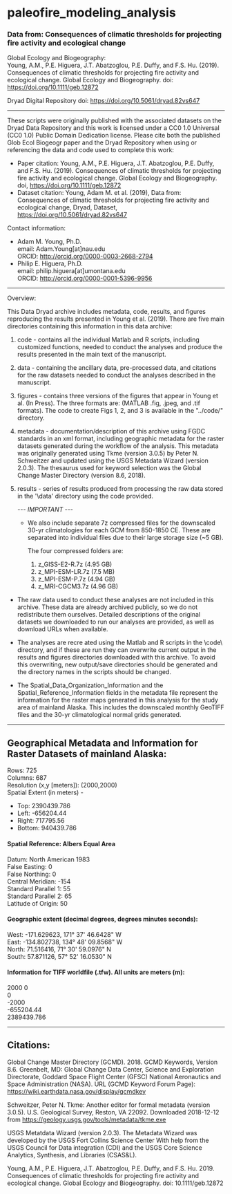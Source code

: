 
# paleofire_modeling_analysis

### Data from: Consequences of climatic thresholds for projecting fire activity and ecological change


Global Ecology and Biogeography:  
Young, A.M., P.E. Higuera, J.T. Abatzoglou, P.E. Duffy, and F.S. Hu. (2019).  Consequences of climatic thresholds for projecting fire activity and ecological change. Global Ecology and Biogeography. doi: https://doi.org/10.1111/geb.12872 

Dryad Digital Repository doi: https://doi.org/10.5061/dryad.82vs647

---
These scripts were originally published with the associated datasets on the Dryad Data Repository and this work is licensed under a CC0 1.0 Universal (CC0 1.0) Public Domain Dedication license. Please cite both the published Glob Ecol Biogeogr paper and the Dryad Repository when using or referencing the data and code used to complete this work:  

* Paper citation: Young, A.M., P.E. Higuera, J.T. Abatzoglou, P.E. Duffy, and F.S. Hu. (2019). Consequences of climatic thresholds for projecting fire activity and ecological change. Global Ecology and Biogeography. doi, https://doi.org/10.1111/geb.12872  
* Dataset citation: Young, Adam M. et al. (2019), Data from: Consequences of climatic thresholds for projecting fire activity and ecological change, Dryad, Dataset, https://doi.org/10.5061/dryad.82vs647

Contact information: 
* Adam M. Young, Ph.D.  
email: Adam.Young[at]nau.edu  
ORCID: http://orcid.org/0000-0003-2668-2794
* Philip E. Higuera, Ph.D.  
email: philip.higuera[at]umontana.edu  
ORCID: http://orcid.org/0000-0001-5396-9956

---
Overview:

This Data Dryad archive includes metadata, code, results, and figures reproducing the results presented in Young et al. (2019). There are five main directories containing this information in this data archive: 

1. code - contains all the individual Matlab and R scripts, including customized functions, needed to conduct the analyses and produce the results presented in the main text of the manuscript. 
2. data - containing the ancillary data, pre-processed data, and citations for the raw datasets needed to conduct the analyses described in the manuscript. 

3. figures - contains three versions of the figures that appear in Young et al. (In Press). The three formats are: (MATLAB .fig, .jpeg, and .tif formats). The code to create Figs 1, 2, and 3 is available in the "../code/" directory. 

4. metadata - documentation/description of this archive using FGDC standards in an xml format, including geographic metadata for the raster datasets generated during the workflow of the analysis. This metadata was originally generated using Tkme (version 3.0.5) by Peter N. Schweitzer and updated using the USGS Metadata Wizard (version 2.0.3). The thesaurus used for keyword selection was the Global Change Master Directory (version 8.6, 2018).

5. results - series of results produced from processing the raw data stored in the '\data\' directory using the code provided. 

	--- *IMPORTANT* ---
	- We also include separate 7z compressed files for the downscaled 30-yr climatologies for each GCM from 850-1850 CE. These are separated into individual files due to their large storage size (~5 GB).

	  The four compressed folders are: 
		 1. z_GISS-E2-R.7z (4.95 GB)
		 2. z_MPI-ESM-LR.7z (7.5 MB)
		 3. z_MPI-ESM-P.7z (4.94 GB)
		 4. z_MRI-CGCM3.7z (4.96 GB)

* The raw data used to conduct these analyses are not included in this archive. These data are already archived publicly, so we do not redistribute them ourselves. Detailed descriptions of the original datasets we downloaded to run our analyses are provided, as well as download URLs when available. 

* The analyses are recre ated using the Matlab and R scripts in the \code\ directory, and if these are run they can overwrite current output in the results and figures directories downloaded with this archive. To avoid this overwriting, new output/save directories should be generated and the directory names in the scripts should be changed. 

* The Spatial_Data_Organization_Information and the Spatial_Reference_Information fields in the metadata file represent the information for the raster maps generated in this analysis for the study area of mainland Alaska. This includes the downscaled monthly GeoTIFF files and the 30-yr climatological normal grids generated. 

---
Geographical Metadata and Information for Raster Datasets of mainland Alaska:
---
Rows: 725  
Columns: 687  
Resolution (x,y [meters]): (2000,2000)  
Spatial Extent (in meters) -  
- Top: 2390439.786  
- Left: -656204.44  
- Right: 717795.56  
- Bottom: 940439.786  

#### Spatial Reference: Albers Equal Area  
Datum: North American 1983  
False Easting: 0  
False Northing: 0  
Central Meridian: -154  
Standard Parallel 1: 55  
Standard Parallel 2: 65  
Latitude of Origin: 50

#### Geographic extent (decimal degrees, degrees minutes seconds):

West:  -171.629623, 171° 37' 46.6428" W  
East:  -134.802738, 134° 48' 09.8568" W  
North:   71.516416,  71° 30' 59.0976" N  
South:   57.871126,  57° 52' 16.0530" N  

#### Information for TIFF worldfile (.tfw). All units are meters (m):  
2000
0  
0  
-2000  
-655204.44  
2389439.786  

---
Citations:
---

Global Change Master Directory (GCMD). 2018. GCMD Keywords, Version 8.6. Greenbelt, MD: Global Change Data Center, Science and Exploration Directorate, Goddard Space Flight Center (GFSC) National Aeronautics and Space Administration (NASA). URL (GCMD Keyword Forum Page): https://wiki.earthdata.nasa.gov/display/gcmdkey

Schweitzer, Peter N. Tkme: Another editor for formal metadata (version 3.0.5). U.S. Geological Survey, Reston, VA 22092. Downloaded 2018-12-12 from https://geology.usgs.gov/tools/metadata/tkme.exe 

USGS Metatdata Wizard (version 2.0.3). The Metadata Wizard was developed by the USGS Fort Collins Science Center With help from the USGS Council for Data integration (CDI) and the USGS Core Science Analytics, Synthesis, and Libraries (CSAS&L).

Young, A.M., P.E. Higuera, J.T. Abatzoglou, P.E. Duffy, and F.S. Hu. 2019. Consequences of climatic thresholds for projecting fire activity and ecological change. Global Ecology and Biogeography. doi: 10.1111/geb.12872
